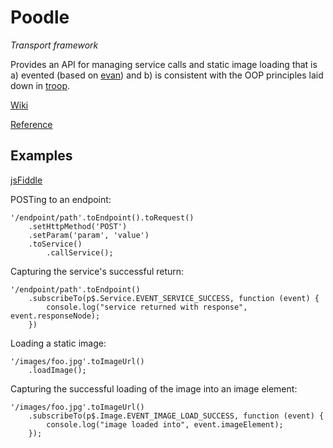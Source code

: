 Poodle
======

*Transport framework*

Provides an API for managing service calls and static image loading that is a) evented (based on [evan](https://github.com/danstocker/evan)) and b) is consistent with the OOP principles laid down in [troop](https://github.com/production-minds/troop).

[Wiki](https://github.com/danstocker/poodle/wiki)

[Reference](http://danstocker.github.io/poodle)

Examples
--------

[jsFiddle](http://jsfiddle.net/danstocker/gua4vLdn/)

POSTing to an endpoint:

    '/endpoint/path'.toEndpoint().toRequest()
        .setHttpMethod('POST')
        .setParam('param', 'value')
        .toService()
            .callService();

Capturing the service's successful return:

    '/endpoint/path'.toEndpoint()
        .subscribeTo(p$.Service.EVENT_SERVICE_SUCCESS, function (event) {
            console.log("service returned with response", event.responseNode);
        })

Loading a static image:

    '/images/foo.jpg'.toImageUrl()
        .loadImage();

Capturing the successful loading of the image into an image element:

    '/images/foo.jpg'.toImageUrl()
        .subscribeTo(p$.Image.EVENT_IMAGE_LOAD_SUCCESS, function (event) {
            console.log("image loaded into", event.imageElement);
        });
